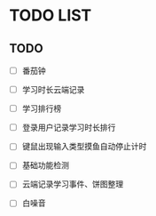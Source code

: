 # TODO LIST

## TODO

- [ ] 番茄钟

- [ ] 学习时长云端记录

- [ ] 学习排行榜

- [ ] 登录用户记录学习时长排行

- [ ] 键鼠出现输入类型摸鱼自动停止计时

- [ ] 基础功能检测

- [ ] 云端记录学习事件、饼图整理

- [ ] 白噪音